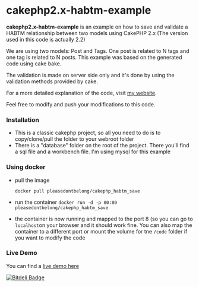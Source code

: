 cakephp2.x-habtm-example
==========

**cakephp2.x-habtm-example** is an example on how to save and validate a HABTM relationship between two models using CakePHP 2.x (The version used in this code is actually 2.2) 

We are using two models: Post and Tags. One post is related to N tags and one tag is related to N posts. This example was based on the generated code using cake bake.

The validation is made on server side only and it's done by using the validation methods provided by cake.

For a more detailed explanation of the code, visit [my website](http://www.pabloleanomartinet.com/cakephp-2-x-saving-and-validating-a-habtm-relation-example/).

Feel free to modify and push your modifications to this code.

### Installation ###

- This is a classic cakephp project, so all you need to do is to copy/clone/pull the folder to your webroot folder
- There is a "database" folder on the root of the project. There you'll find a sql file and a workbench file. I'm using mysql for this example 

### Using docker ###

- pull the image

  `docker pull pleasedontbelong/cakephp_habtm_save`

- run the container
  `docker run -d -p 80:80 pleasedontbelong/cakephp_habtm_save`

- the container is now running and mapped to the port 8 (so you can go to `localhost`on your
browser and it should work fine. You can also map the container to
a different port or mount the volume for tne `/code` folder if you want to modify
the code

### Live Demo ###

You can find a [live demo here](http://cakehabtm.pabloleanomartinet.com)

[![Bitdeli Badge](https://d2weczhvl823v0.cloudfront.net/pleasedontbelong/cakephp2.2-habtm-example/trend.png)](https://bitdeli.com/free "Bitdeli Badge")

